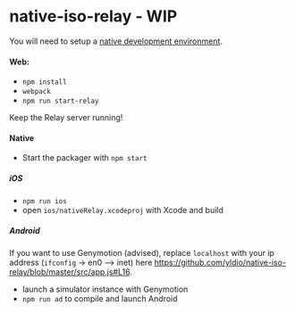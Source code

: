 # native-iso-relay - WIP

You will need to setup a [ native development environment](https://facebook.github.io/react-native/docs/getting-started.html).

#### Web:

* `npm install`
* `webpack`
* `npm run start-relay`

Keep the Relay server running!

#### Native

* Start the packager with `npm start`

##### iOS
* `npm run ios`
* open `ios/nativeRelay.xcodeproj` with Xcode and build


##### Android
If you want to use Genymotion (advised), replace `localhost` with your ip address (`ifconfig` -> en0 --> inet) here https://github.com/yldio/native-iso-relay/blob/master/src/app.js#L16.

* launch a simulator instance with Genymotion
* `npm run ad` to compile and launch Android
